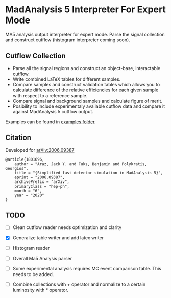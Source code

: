 # MadAnalysis 5 Interpreter For Expert Mode
 MA5 analysis output interpreter for expert mode. Parse the signal collection and construct cutflow (histogram interpreter coming soon). 

## Cutflow Collection

 * Parse all the signal regions and construct an object-base, interactable cutflow.
 * Write combined LaTeX tables for different samples.
 * Compare samples and construct validation tables which allows you to calculate difference of the relative efficiencies for each given sample with respect to a reference sample.
 * Compare signal and background samples and calculate figure of merit.
 * Posibility to include experimentaly available cutflow data and compare it against MadAnalysis 5 cutflow output.

Examples can be found in [examples folder](https://github.com/jackaraz/ma5_expert/tree/master/examples).

## Citation 
Developed for [arXiv:2006.09387](http://arxiv.org/abs/2006.09387)
```
@article{1801696,
    author = "Araz, Jack Y. and Fuks, Benjamin and Polykratis, Georgios",
    title = "{Simplified fast detector simulation in MadAnalysis 5}",
    eprint = "2006.09387",
    archivePrefix = "arXiv",
    primaryClass = "hep-ph",
    month = "6",
    year = "2020"
}
```


## TODO

- [ ] Clean cutflow reader needs optimization and clarity

- [x] Generalize table writer and add latex writer

- [ ] Histogram reader

- [ ] Overall Ma5 Analysis parser

- [ ] Some experimental analysis requires MC event comparison table. This needs to be added.

- [ ] Combine collections with + operator and normalize to a certain luminosity with * operator.
